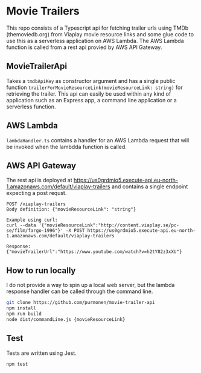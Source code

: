 # Movie Trailers
This repo consists of a Typescript api for fetching trailer urls using TMDb (themoviedb.org) from Viaplay movie resource links and some glue code to use this as a serverless application on AWS Lambda. The AWS Lambda function is called from a rest api provied by AWS API Gateway.

## MovieTrailerApi
Takes a `tmdbApiKey` as constructor argument and has a single public function `trailerForMovieResourceLink(movieResourceLink: string)` for retrieving the trailer. This api can easily be used within any kind of application such as an Express app, a command line application or a serverless function.

## AWS Lambda
`lambdaHandler.ts` contains a handler for an AWS Lambda request that will be invoked when the lambdda function is called.

## AWS API Gateway
The rest api is deployed at https://us0grdmio5.execute-api.eu-north-1.amazonaws.com/default/viaplay-trailers and contains a single endpoint expecting a post requst.

```
POST /viaplay-trailers
Body definition: {"movieResourceLink": "string"}

Example using curl:
curl --data '{"movieResourceLink":"http://content.viaplay.se/pc-se/film/fargo-1996"}' -X POST https://us0grdmio5.execute-api.eu-north-1.amazonaws.com/default/viaplay-trailers

Response:
{"movieTrailerUrl":"https://www.youtube.com/watch?v=h2tY82z3xXU"}
```

## How to run locally
I do not provide a way to spin up a local web server, but the lambda response handler can be called through the command line.
```bash
git clone https://github.com/purmonen/movie-trailer-api
npm install
npm run build
node dist/commandLine.js {movieResourceLink}
```

## Test
Tests are written using Jest.
```bash
npm test
```
